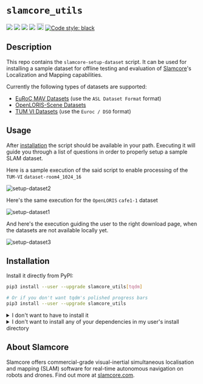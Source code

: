 # ``slamcore_utils``

<a href="https://github.com/slamcore/slamcore_utils/actions" alt="CI">
<img src="https://github.com/slamcore/slamcore_utils/actions/workflows/ci.yml/badge.svg" /></a>

<a href="https://github.com/slamcore/slamcore_utils/blob/master/LICENSE.md" alt="LICENSE">
<img src="https://img.shields.io/github/license/slamcore/slamcore_utils.svg" /></a>
<a href="https://pypi.org/project/slamcore_utils/" alt="pypi">
<img src="https://img.shields.io/pypi/pyversions/slamcore_utils.svg" /></a>
<a href="https://github.com/slamcore/slamcore_utils/actions" alt="lint">
<img src="https://img.shields.io/badge/checks-mypy%2C%20pyright-brightgreen" /></a>
<a href="https://badge.fury.io/py/slamcore_utils">
<img src="https://badge.fury.io/py/slamcore-utils.svg" alt="PyPI version" height="18"></a>
<!-- <a href="https://pepy.tech/project/slamcore_utils"> -->
<!-- <img alt="Downloads" src="https://pepy.tech/badge/slamcore_utils"></a> -->
<a href="https://github.com/psf/black">
<img alt="Code style: black" src="https://img.shields.io/badge/code%20style-black-000000.svg"></a>

## Description

<!-- Change this when we add more scripts -->

This repo contains the `slamcore-setup-dataset` script. It can be used for
installing a sample dataset for offline testing and evaluation of [Slamcore][slamcore]'s
Localization and Mapping capabilities.

Currently the following types of datasets are supported:

- [EuRoC MAV Datasets](https://projects.asl.ethz.ch/datasets/doku.php?id=kmavvisualinertialdatasets) (use the `ASL Dataset Format` format)
- [OpenLORIS-Scene Datasets](https://lifelong-robotic-vision.github.io/dataset/scene)
- [TUM VI Datasets](https://vision.in.tum.de/data/datasets/visual-inertial-dataset) (use the `Euroc / DSO` format)

## Usage

After [installation](#installation) the script should be available in your path.
Executing it will guide you through a list of questions in order to properly
setup a sample SLAM dataset.

Here is a sample execution of the said script to enable processing of the `TUM-VI`
`dataset-room4_1024_16`

![setup-dataset2](https://github.com/slamcore/slamcore_utils/raw/master/share/images/slamcore-setup-dataset2.gif)

Here's the same execution for the `OpenLORIS` `cafe1-1` dataset

![setup-dataset1](https://github.com/slamcore/slamcore_utils/raw/master/share/images/slamcore-setup-dataset1.gif)

And here's the execution guiding the user to the right download page, when
the datasets are not available locally yet.

![setup-dataset3](https://github.com/slamcore/slamcore_utils/raw/master/share/images/slamcore-setup-dataset3.gif)

## Installation

Install it directly from PyPI:

```sh
pip3 install --user --upgrade slamcore_utils[tqdm]

# Or if you don't want tqdm's polished progress bars
pip3 install --user --upgrade slamcore_utils
```

<details>
  <summary>I don't want to have to install it</summary>

Make sure the project dependencies are installed:

`pip3 install -r requirements.txt`

Then adjust your `PYTHONPATH` variable and run accordingly:

```sh
git clone https://github.com/slamcore/slamcore_utils
cd slamcore_utils
export PYTHONPATH=$PYTHONPATH:$PWD
./slamcore_utils/scripts/setup_dataset.py
```

</details>

<details>
  <summary>I don't want to install any of your dependencies in my user's install directory</summary>

Consider using either [pipx](https://github.com/pypa/pipx) or
[poetry](https://github.com/python-poetry/poetry) to install this package and
its dependencies isolated in a virtual environment:

```sh
git clone https://github.com/slamcore/slamcore_utils
poetry install
poetry shell

# the executables should now be available in your $PATH
setup-dataset
```

</details>

## About Slamcore

Slamcore offers commercial-grade visual-inertial
simultaneous localisation and mapping (SLAM) software for real-time autonomous
navigation on robots and drones. Find out more at [slamcore.com](slamcore).

[slamcore]: https://www.slamcore.com/
